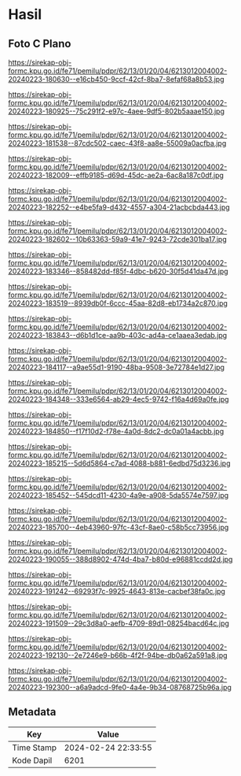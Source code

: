 # Hasil

## Foto C Plano

https://sirekap-obj-formc.kpu.go.id/fe71/pemilu/pdpr/62/13/01/20/04/6213012004002-20240223-180630--e16cb450-9ccf-42cf-8ba7-8efaf68a8b53.jpg

https://sirekap-obj-formc.kpu.go.id/fe71/pemilu/pdpr/62/13/01/20/04/6213012004002-20240223-180925--75c291f2-e97c-4aee-9df5-802b5aaae150.jpg

https://sirekap-obj-formc.kpu.go.id/fe71/pemilu/pdpr/62/13/01/20/04/6213012004002-20240223-181538--87cdc502-caec-43f8-aa8e-55009a0acfba.jpg

https://sirekap-obj-formc.kpu.go.id/fe71/pemilu/pdpr/62/13/01/20/04/6213012004002-20240223-182009--effb9185-d69d-45dc-ae2a-6ac8a187c0df.jpg

https://sirekap-obj-formc.kpu.go.id/fe71/pemilu/pdpr/62/13/01/20/04/6213012004002-20240223-182252--e4be5fa9-d432-4557-a304-21acbcbda443.jpg

https://sirekap-obj-formc.kpu.go.id/fe71/pemilu/pdpr/62/13/01/20/04/6213012004002-20240223-182602--10b63363-59a9-41e7-9243-72cde301ba17.jpg

https://sirekap-obj-formc.kpu.go.id/fe71/pemilu/pdpr/62/13/01/20/04/6213012004002-20240223-183346--858482dd-f85f-4dbc-b620-30f5d41da47d.jpg

https://sirekap-obj-formc.kpu.go.id/fe71/pemilu/pdpr/62/13/01/20/04/6213012004002-20240223-183519--8939db0f-6ccc-45aa-82d8-eb1734a2c870.jpg

https://sirekap-obj-formc.kpu.go.id/fe71/pemilu/pdpr/62/13/01/20/04/6213012004002-20240223-183843--d6b1d1ce-aa9b-403c-ad4a-ce1aaea3edab.jpg

https://sirekap-obj-formc.kpu.go.id/fe71/pemilu/pdpr/62/13/01/20/04/6213012004002-20240223-184117--a9ae55d1-9190-48ba-9508-3e72784e1d27.jpg

https://sirekap-obj-formc.kpu.go.id/fe71/pemilu/pdpr/62/13/01/20/04/6213012004002-20240223-184348--333e6564-ab29-4ec5-9742-f16a4d69a0fe.jpg

https://sirekap-obj-formc.kpu.go.id/fe71/pemilu/pdpr/62/13/01/20/04/6213012004002-20240223-184850--f17f10d2-f78e-4a0d-8dc2-dc0a01a4acbb.jpg

https://sirekap-obj-formc.kpu.go.id/fe71/pemilu/pdpr/62/13/01/20/04/6213012004002-20240223-185215--5d6d5864-c7ad-4088-b881-6edbd75d3236.jpg

https://sirekap-obj-formc.kpu.go.id/fe71/pemilu/pdpr/62/13/01/20/04/6213012004002-20240223-185452--545dcd11-4230-4a9e-a908-5da5574e7597.jpg

https://sirekap-obj-formc.kpu.go.id/fe71/pemilu/pdpr/62/13/01/20/04/6213012004002-20240223-185700--4eb43960-97fc-43cf-8ae0-c58b5cc73956.jpg

https://sirekap-obj-formc.kpu.go.id/fe71/pemilu/pdpr/62/13/01/20/04/6213012004002-20240223-190055--388d8902-474d-4ba7-b80d-e96881ccdd2d.jpg

https://sirekap-obj-formc.kpu.go.id/fe71/pemilu/pdpr/62/13/01/20/04/6213012004002-20240223-191242--69293f7c-9925-4643-813e-cacbef38fa0c.jpg

https://sirekap-obj-formc.kpu.go.id/fe71/pemilu/pdpr/62/13/01/20/04/6213012004002-20240223-191509--29c3d8a0-aefb-4709-89d1-08254bacd64c.jpg

https://sirekap-obj-formc.kpu.go.id/fe71/pemilu/pdpr/62/13/01/20/04/6213012004002-20240223-192130--2e7246e9-b66b-4f2f-94be-db0a62a591a8.jpg

https://sirekap-obj-formc.kpu.go.id/fe71/pemilu/pdpr/62/13/01/20/04/6213012004002-20240223-192300--a6a9adcd-9fe0-4a4e-9b34-08768725b96a.jpg


## Metadata

| Key        | Value               |
| ---------- | ------------------- |
| Time Stamp | 2024-02-24 22:33:55 |
| Kode Dapil | 6201                |



